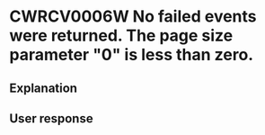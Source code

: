 # CWRCV0006W No failed events were returned. The page size parameter "0" is less than zero.

## Explanation

## User response